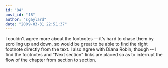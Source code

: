 ```yaml
---
id: "84"
post_id: "18"
author: "sgaylard"
date: "2009-03-31 22:51:37"
---
```

I couldn't agree more about the footnotes -- it's hard to chase them by scrolling up and down, so would be great to be able to find the right footnote directly from the text. I also agree with Diana Robin, though -- I find the footnotes and "Next section" links are placed so as to interrupt the flow of the chapter from section to section.
